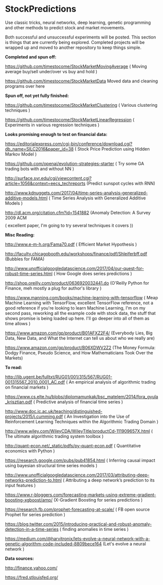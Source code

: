 # StockPredictions
Use classic tricks, neural networks, deep learning, genetic programming and other methods to predict stock and market movements.

Both successful and unsuccessful experiments will be posted. This section is things that are currently being explored. Completed projects will be wrapped up and moved to another repository to keep things simple.

<b>Completed and spun off:</b>

https://github.com/timestocome/StockMarketMovingAverage ( Moving average buy/sell under/over vs buy and hold )

https://github.com/timestocome/StockMarketData Moved data and cleaning programs over here


<b>Spun off, not yet fully finished:</b>

https://github.com/timestocome/StockMarketClustering ( Various clustering techniques )

https://github.com/timestocome/StockMarketLinearRegression ( Experiments in various regression techniques )


<b>Looks promising enough to test on financial data:</b>

https://editorialexpress.com/cgi-bin/conference/download.cgi?db_name=SILC2016&paper_id=38 ( Stock Price Prediction using Hidden Markov Model )

https://github.com/openai/evolution-strategies-starter ( Try some GA trading bots with and without NN )

http://surface.syr.edu/cgi/viewcontent.cgi?article=1056&context=eecs_techreports (Predict sunspot cycles with RNN)

http://www.kdnuggets.com/2017/04/time-series-analysis-generalized-additive-models.html ( Time Series Analysis with Generalized Additive Models )

http://dl.acm.org/citation.cfm?id=1541882 (Anomaly Detection: A Survey 2009 ACM $$$$ ( excellent paper, I'm going to try several techniques it covers ))


<b>Misc Reading:</b> 

http://www.e-m-h.org/Fama70.pdf ( Efficient Market Hypothesis )

http://faculty.chicagobooth.edu/workshops/finance/pdf/Shleiferbff.pdf (Bubbles for FAMA)

http://www.unofficialgoogledatascience.com/2017/04/our-quest-for-robust-time-series.html ( How Google does series predictions )

http://shop.oreilly.com/product/0636920032441.do (O'Reilly Python for Finance, meh mostly a plug for author's library )

https://www.manning.com/books/machine-learning-with-tensorflow ( Meap Machine Learning with TensorFlow, excellent TensorFlow reference, not a good reference if you're looking to learn Machine Learning, I'm on my second pass, reworking all the example code with stock data, the stuff that shows promise is being loaded up here. I'll go deeper into all of them as time allows )

https://www.amazon.com/gp/product/B01AFXZ2F4/ (Everybody Lies, Big Data, New Data, and What the Internet can tell us about who we really are)

https://www.amazon.com/gp/product/B06XDWV2Z2 (The Money Formula: Dodgy Finance, Pseudo Science, and How Mathematicians Took Over the Markets)


<b>To read:</b>

http://lib.ugent.be/fulltxt/RUG01/001/315/567/RUG01-001315567_2010_0001_AC.pdf ( An empirical analysis of algorithmic trading on financial markets )


https://www.cs.elte.hu/blobs/diplomamunkak/bsc_matelem/2014/fora_gyula_krisztian.pdf ( Predictive analysis of financial time series )


http://www.doc.ic.ac.uk/teaching/distinguished-projects/2015/j.cumming.pdf ( An Investigation into the Use of Reinforcement Learning Techniques within the Algorithmic Trading Domain )

http://www.wiley.com/WileyCDA/WileyTitle/productCd-111909657X.html ( The ultimate algorithmic trading system toolbox )

http://quant-econ.net/_static/pdfs/py-quant-econ.pdf ( Quantitative economics with Python ) 

https://research.google.com/pubs/pub41854.html ( Inferring causal impact using bayesian structural time series models  )


http://www.unofficialgoogledatascience.com/2017/03/attributing-deep-networks-prediction-to.html ( Attributing a deep network’s prediction to its input features )

https://www.r-bloggers.com/forecasting-markets-using-extreme-gradient-boosting-xgboost/amp/ (X-Gradient Boosting for series predictions )

https://research.fb.com/prophet-forecasting-at-scale/ ( FB open source Prophet for series prediction )

https://blog.twitter.com/2015/introducing-practical-and-robust-anomaly-detection-in-a-time-series ( finding anomalies in time series )

https://medium.com/@harvitronix/lets-evolve-a-neural-network-with-a-genetic-algorithm-code-included-8809bece164 (Let's evolve a neural network )


<b>Data sources:</b>

http://finance.yahoo.com/

https://fred.stlouisfed.org/

